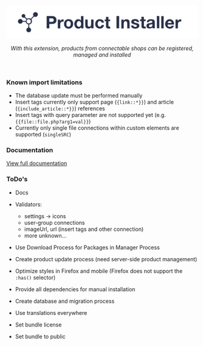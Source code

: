 <div align="center">
  <img src="./docs/logo.svg" width="700px" alt="Product Installer">
  <p><i>With this extension, products from connectable shops can be registered, managed and installed</i></p>
</div>

<br/>

### Known import limitations
- The database update must be performed manually
- Insert tags currently only support page (`{link::*}}`) and article (`{include_article::*}}`) references
- Insert tags with query parameter are not supported yet (e.g. `{{file::file.php?arg1=val}}`)
- Currently only single file connections within custom elements are supported (`singleSRC`)


### Documentation
[View full documentation](oveleon.github.io/product-installer/)


### ToDo's
- Docs
- Validators:
  - settings -> icons
  - user-group connections
  - imageUrl, url (insert tags and other connection)
  - more unknown...
- Use Download Process for Packages in Manager Process
- Create product update process (need server-side product management)
- Optimize styles in Firefox and mobile (Firefox does not support the `:has()` selector)
- Provide all dependencies for manual installation
- Create database and migration process
- Use translations everywhere

- Set bundle license
- Set bundle to public
